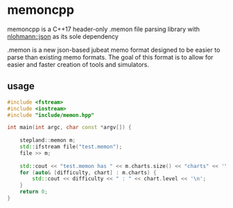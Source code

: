 # memoncpp

memoncpp is a C++17 header-only .memon file parsing library with [nlohmann::json](https://github.com/nlohmann/json) as its sole dependency

.memon is a new json-based jubeat memo format designed to be easier to parse than existing memo formats.
The goal of this format is to allow for easier and faster creation of tools and simulators.

## usage

```cpp
#include <fstream>
#include <iostream>
#include "include/memon.hpp"

int main(int argc, char const *argv[]) {
    
    stepland::memon m;
    std::ifstream file("test.memon");
    file >> m;
    
    std::cout << "test.memon has " << m.charts.size() << "charts" << '\n';
    for (auto& [difficulty, chart] : m.charts) {
        std::cout << difficulty << " : " << chart.level << '\n';
    }
    return 0;
}
```

